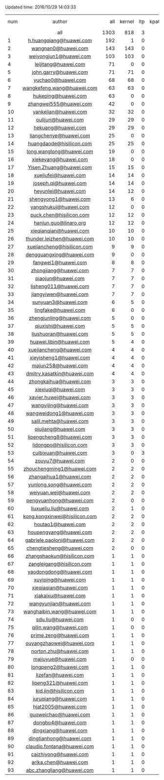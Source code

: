 Updated time: 2016/10/29 14:03:33

|||||||||||||||||||
| ------------- |:-------------:| -----:| -----:| -----:| -----:| -----:| -----:| -----:| -----:| -----:| -----:| -----:| -----:| -----:| -----:| -----:| -----:|
| num | author | all | kernel | ltp | kpatch | criu | image-spec | image-tools | runtime-spec | runc | docker | ocitools | rkt | distribution | notary | containerd | f2fs-tools |
|| all | 1303 | 818 | 3 | 1 | 8 | 45 | 6 | 40 | 171 | 91 | 28 | 5 | 5 | 49 | 18 | 15 |
|1|h.huangqiang@huawei.com|192| 1| 0| 0| 0| 0| 0| 36| 130| 20| 1| 0| 0| 0| 4| 0|
|2|wangnan0@huawei.com|143| 143| 0| 0| 0| 0| 0| 0| 0| 0| 0| 0| 0| 0| 0| 0|
|3|weiyongjun1@huawei.com|103| 103| 0| 0| 0| 0| 0| 0| 0| 0| 0| 0| 0| 0| 0| 0|
|4|leijitang@huawei.com|71| 0| 0| 0| 0| 25| 4| 1| 1| 34| 0| 0| 0| 0| 6| 0|
|5|john.garry@huawei.com|71| 71| 0| 0| 0| 0| 0| 0| 0| 0| 0| 0| 0| 0| 0| 0|
|6|yuchao0@huawei.com|68| 68| 0| 0| 0| 0| 0| 0| 0| 0| 0| 0| 0| 0| 0| 0|
|7|wangkefeng.wang@huawei.com|63| 63| 0| 0| 0| 0| 0| 0| 0| 0| 0| 0| 0| 0| 0| 0|
|8|hukeping@huawei.com|63| 0| 0| 0| 0| 0| 0| 0| 0| 3| 0| 5| 1| 49| 5| 0|
|9|zhangwei555@huawei.com|42| 0| 0| 0| 0| 2| 1| 2| 4| 30| 0| 0| 0| 0| 3| 0|
|10|yankejian@huawei.com|32| 32| 0| 0| 0| 0| 0| 0| 0| 0| 0| 0| 0| 0| 0| 0|
|11|oulijun@huawei.com|29| 29| 0| 0| 0| 0| 0| 0| 0| 0| 0| 0| 0| 0| 0| 0|
|12|hekuang@huawei.com|29| 29| 0| 0| 0| 0| 0| 0| 0| 0| 0| 0| 0| 0| 0| 0|
|13|liangchenye@huawei.com|25| 0| 0| 0| 0| 0| 0| 1| 0| 0| 24| 0| 0| 0| 0| 0|
|14|huangdaode@hisilicon.com|25| 25| 0| 0| 0| 0| 0| 0| 0| 0| 0| 0| 0| 0| 0| 0|
|15|long.wanglong@huawei.com|19| 0| 0| 0| 1| 0| 0| 0| 18| 0| 0| 0| 0| 0| 0| 0|
|16|xiekeyang@huawei.com|18| 0| 0| 0| 0| 11| 1| 0| 4| 0| 0| 0| 2| 0| 0| 0|
|17|Yisen.Zhuang@huawei.com|15| 15| 0| 0| 0| 0| 0| 0| 0| 0| 0| 0| 0| 0| 0| 0|
|18|xuejiufei@huawei.com|14| 14| 0| 0| 0| 0| 0| 0| 0| 0| 0| 0| 0| 0| 0| 0|
|19|joseph.qi@huawei.com|14| 14| 0| 0| 0| 0| 0| 0| 0| 0| 0| 0| 0| 0| 0| 0|
|20|heyunlei@huawei.com|14| 12| 0| 0| 0| 0| 0| 0| 0| 0| 0| 0| 0| 0| 0| 2|
|21|shengyong1@huawei.com|13| 6| 0| 0| 0| 0| 0| 0| 0| 0| 0| 0| 0| 0| 0| 7|
|22|yangshukui@huawei.com|12| 0| 0| 0| 0| 0| 0| 0| 11| 1| 0| 0| 0| 0| 0| 0|
|23|puck.chen@hisilicon.com|12| 12| 0| 0| 0| 0| 0| 0| 0| 0| 0| 0| 0| 0| 0| 0|
|24|hanjun.guo@linaro.org|12| 12| 0| 0| 0| 0| 0| 0| 0| 0| 0| 0| 0| 0| 0| 0|
|25|xieqianqian@huawei.com|10| 10| 0| 0| 0| 0| 0| 0| 0| 0| 0| 0| 0| 0| 0| 0|
|26|thunder.leizhen@huawei.com|10| 10| 0| 0| 0| 0| 0| 0| 0| 0| 0| 0| 0| 0| 0| 0|
|27|xuejiancheng@hisilicon.com|9| 9| 0| 0| 0| 0| 0| 0| 0| 0| 0| 0| 0| 0| 0| 0|
|28|dengguangxing@huawei.com|9| 0| 0| 0| 7| 2| 0| 0| 0| 0| 0| 0| 0| 0| 0| 0|
|29|fangwei1@huawei.com|8| 8| 0| 0| 0| 0| 0| 0| 0| 0| 0| 0| 0| 0| 0| 0|
|30|zhongjiang@huawei.com|7| 7| 0| 0| 0| 0| 0| 0| 0| 0| 0| 0| 0| 0| 0| 0|
|31|piaojun@huawei.com|7| 7| 0| 0| 0| 0| 0| 0| 0| 0| 0| 0| 0| 0| 0| 0|
|32|lisheng011@huawei.com|7| 7| 0| 0| 0| 0| 0| 0| 0| 0| 0| 0| 0| 0| 0| 0|
|33|jiangyiwen@huawei.com|7| 7| 0| 0| 0| 0| 0| 0| 0| 0| 0| 0| 0| 0| 0| 0|
|34|sunyuan3@huawei.com|6| 5| 0| 0| 0| 0| 0| 0| 0| 1| 0| 0| 0| 0| 0| 0|
|35|lingfake@huawei.com|6| 0| 0| 0| 0| 5| 0| 0| 0| 1| 0| 0| 0| 0| 0| 0|
|36|zhengjunling@huawei.com|5| 0| 0| 0| 0| 0| 0| 0| 0| 0| 0| 0| 0| 0| 0| 5|
|37|qiuxishi@huawei.com|5| 5| 0| 0| 0| 0| 0| 0| 0| 0| 0| 0| 0| 0| 0| 0|
|38|liushuoran@huawei.com|5| 5| 0| 0| 0| 0| 0| 0| 0| 0| 0| 0| 0| 0| 0| 0|
|39|huawei.libin@huawei.com|5| 4| 0| 1| 0| 0| 0| 0| 0| 0| 0| 0| 0| 0| 0| 0|
|40|xuejiancheng@huawei.com|4| 4| 0| 0| 0| 0| 0| 0| 0| 0| 0| 0| 0| 0| 0| 0|
|41|xieyisheng1@huawei.com|4| 4| 0| 0| 0| 0| 0| 0| 0| 0| 0| 0| 0| 0| 0| 0|
|42|majun258@huawei.com|4| 4| 0| 0| 0| 0| 0| 0| 0| 0| 0| 0| 0| 0| 0| 0|
|43|dmitry.kasatkin@huawei.com|4| 4| 0| 0| 0| 0| 0| 0| 0| 0| 0| 0| 0| 0| 0| 0|
|44|zhongkaihua@huawei.com|3| 3| 0| 0| 0| 0| 0| 0| 0| 0| 0| 0| 0| 0| 0| 0|
|45|xiexiuqi@huawei.com|3| 3| 0| 0| 0| 0| 0| 0| 0| 0| 0| 0| 0| 0| 0| 0|
|46|xavier.huwei@huawei.com|3| 3| 0| 0| 0| 0| 0| 0| 0| 0| 0| 0| 0| 0| 0| 0|
|47|wangyijing@huawei.com|3| 3| 0| 0| 0| 0| 0| 0| 0| 0| 0| 0| 0| 0| 0| 0|
|48|wangweidong1@huawei.com|3| 3| 0| 0| 0| 0| 0| 0| 0| 0| 0| 0| 0| 0| 0| 0|
|49|salil.mehta@huawei.com|3| 3| 0| 0| 0| 0| 0| 0| 0| 0| 0| 0| 0| 0| 0| 0|
|50|qiujiang@huawei.com|3| 3| 0| 0| 0| 0| 0| 0| 0| 0| 0| 0| 0| 0| 0| 0|
|51|lipengcheng8@huawei.com|3| 3| 0| 0| 0| 0| 0| 0| 0| 0| 0| 0| 0| 0| 0| 0|
|52|lidongpo@hisilicon.com|3| 3| 0| 0| 0| 0| 0| 0| 0| 0| 0| 0| 0| 0| 0| 0|
|53|cuibixuan@huawei.com|3| 0| 3| 0| 0| 0| 0| 0| 0| 0| 0| 0| 0| 0| 0| 0|
|54|zouyu7@huawei.com|2| 0| 0| 0| 0| 0| 0| 0| 0| 0| 0| 0| 2| 0| 0| 0|
|55|zhouchengming1@huawei.com|2| 2| 0| 0| 0| 0| 0| 0| 0| 0| 0| 0| 0| 0| 0| 0|
|56|zhangaihua1@huawei.com|2| 2| 0| 0| 0| 0| 0| 0| 0| 0| 0| 0| 0| 0| 0| 0|
|57|yunlong.song@huawei.com|2| 2| 0| 0| 0| 0| 0| 0| 0| 0| 0| 0| 0| 0| 0| 0|
|58|weiyuan.wei@huawei.com|2| 2| 0| 0| 0| 0| 0| 0| 0| 0| 0| 0| 0| 0| 0| 0|
|59|pengyuanhong@huawei.com|2| 0| 0| 0| 0| 0| 0| 0| 2| 0| 0| 0| 0| 0| 0| 0|
|60|liuxueliu.liu@huawei.com|2| 1| 0| 0| 0| 0| 0| 0| 0| 0| 0| 0| 0| 0| 0| 1|
|61|kong.kongxinwei@hisilicon.com|2| 2| 0| 0| 0| 0| 0| 0| 0| 0| 0| 0| 0| 0| 0| 0|
|62|houtao1@huawei.com|2| 2| 0| 0| 0| 0| 0| 0| 0| 0| 0| 0| 0| 0| 0| 0|
|63|houpengyang@huawei.com|2| 2| 0| 0| 0| 0| 0| 0| 0| 0| 0| 0| 0| 0| 0| 0|
|64|gabriele.paoloni@huawei.com|2| 2| 0| 0| 0| 0| 0| 0| 0| 0| 0| 0| 0| 0| 0| 0|
|65|chengtiesheng@huawei.com|2| 0| 0| 0| 0| 0| 0| 0| 0| 0| 2| 0| 0| 0| 0| 0|
|66|zhangshaokun@hisilicon.com|1| 1| 0| 0| 0| 0| 0| 0| 0| 0| 0| 0| 0| 0| 0| 0|
|67|zangleigang@hisilicon.com|1| 1| 0| 0| 0| 0| 0| 0| 0| 0| 0| 0| 0| 0| 0| 0|
|68|yaodongdong@huawei.com|1| 1| 0| 0| 0| 0| 0| 0| 0| 0| 0| 0| 0| 0| 0| 0|
|69|xuyiping@huawei.com|1| 1| 0| 0| 0| 0| 0| 0| 0| 0| 0| 0| 0| 0| 0| 0|
|70|xieqiaqian@huawei.com|1| 1| 0| 0| 0| 0| 0| 0| 0| 0| 0| 0| 0| 0| 0| 0|
|71|xiakaixu@huawei.com|1| 1| 0| 0| 0| 0| 0| 0| 0| 0| 0| 0| 0| 0| 0| 0|
|72|wangyunjian@huawei.com|1| 1| 0| 0| 0| 0| 0| 0| 0| 0| 0| 0| 0| 0| 0| 0|
|73|wanghaibin.wang@huawei.com|1| 1| 0| 0| 0| 0| 0| 0| 0| 0| 0| 0| 0| 0| 0| 0|
|74|sdu.liu@huawei.com|1| 0| 0| 0| 0| 0| 0| 0| 0| 1| 0| 0| 0| 0| 0| 0|
|75|qilin.wang@huawei.com|1| 0| 0| 0| 0| 0| 0| 0| 0| 0| 1| 0| 0| 0| 0| 0|
|76|prime.zeng@huawei.com|1| 1| 0| 0| 0| 0| 0| 0| 0| 0| 0| 0| 0| 0| 0| 0|
|77|ouyangzhaowei@huawei.com|1| 1| 0| 0| 0| 0| 0| 0| 0| 0| 0| 0| 0| 0| 0| 0|
|78|norton.zhu@huawei.com|1| 1| 0| 0| 0| 0| 0| 0| 0| 0| 0| 0| 0| 0| 0| 0|
|79|majiuyue@huawei.com|1| 0| 0| 0| 0| 0| 0| 0| 1| 0| 0| 0| 0| 0| 0| 0|
|80|longpeng2@huawei.com|1| 1| 0| 0| 0| 0| 0| 0| 0| 0| 0| 0| 0| 0| 0| 0|
|81|lizefan@huawei.com|1| 1| 0| 0| 0| 0| 0| 0| 0| 0| 0| 0| 0| 0| 0| 0|
|82|lipeng321@huawei.com|1| 1| 0| 0| 0| 0| 0| 0| 0| 0| 0| 0| 0| 0| 0| 0|
|83|kid.jin@hisilicon.com|1| 1| 0| 0| 0| 0| 0| 0| 0| 0| 0| 0| 0| 0| 0| 0|
|84|juruqiang@huawei.com|1| 1| 0| 0| 0| 0| 0| 0| 0| 0| 0| 0| 0| 0| 0| 0|
|85|hjat2005@huawei.com|1| 1| 0| 0| 0| 0| 0| 0| 0| 0| 0| 0| 0| 0| 0| 0|
|86|guoweichao@huawei.com|1| 1| 0| 0| 0| 0| 0| 0| 0| 0| 0| 0| 0| 0| 0| 0|
|87|dongbo4@huawei.com|1| 1| 0| 0| 0| 0| 0| 0| 0| 0| 0| 0| 0| 0| 0| 0|
|88|dingxiang@huawei.com|1| 1| 0| 0| 0| 0| 0| 0| 0| 0| 0| 0| 0| 0| 0| 0|
|89|dingtianhong@huawei.com|1| 1| 0| 0| 0| 0| 0| 0| 0| 0| 0| 0| 0| 0| 0| 0|
|90|claudio.fontana@huawei.com|1| 1| 0| 0| 0| 0| 0| 0| 0| 0| 0| 0| 0| 0| 0| 0|
|91|caizhiyong@huawei.com|1| 1| 0| 0| 0| 0| 0| 0| 0| 0| 0| 0| 0| 0| 0| 0|
|92|arika.chen@huawei.com|1| 1| 0| 0| 0| 0| 0| 0| 0| 0| 0| 0| 0| 0| 0| 0|
|93|abc.zhangliang@huawei.com|1| 1| 0| 0| 0| 0| 0| 0| 0| 0| 0| 0| 0| 0| 0| 0|
